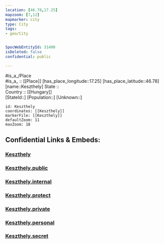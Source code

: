 ```yaml
---
location: [46.78,17.25] 
mapzoom: [7,12] 
mapmarker: city 
type: City
tags:
- geo/City


SpocWebEntityId: 31400
isDeleted: false
confidential: public

---
```

#is_a_/Place  
#is_a_ :: [[Place]] 
[has_place_longitude::17.25] 
[has_place_latitude::46.78] 
[name::Keszthely] 
State ::  
Country :: [[Hungary]]  
[StateId::] 
[Population::] 
[Unknown::] 


```leaflet
id: Keszthely
coordinates: [[Keszthely]] 
markerFile: [[Keszthely]] 
defaultZoom: 11 
maxZoom: 18
```


## Confidential Links & Embeds: 

### [Keszthely](/_Standards/Earth/Continent/Europe/Europe~East/Hungary/Counties~Hungary/Veszprém/City/Keszthely.md) 

### [Keszthely.public](/_public/Earth/Continent/Europe/Europe~East/Hungary/Counties~Hungary/Veszprém/City/Keszthely.public.md) 

### [Keszthely.internal](/_internal/Earth/Continent/Europe/Europe~East/Hungary/Counties~Hungary/Veszprém/City/Keszthely.internal.md) 

### [Keszthely.protect](/_protect/Earth/Continent/Europe/Europe~East/Hungary/Counties~Hungary/Veszprém/City/Keszthely.protect.md) 

### [Keszthely.private](/_private/Earth/Continent/Europe/Europe~East/Hungary/Counties~Hungary/Veszprém/City/Keszthely.private.md) 

### [Keszthely.personal](/_personal/Earth/Continent/Europe/Europe~East/Hungary/Counties~Hungary/Veszprém/City/Keszthely.personal.md) 

### [Keszthely.secret](/_secret/Earth/Continent/Europe/Europe~East/Hungary/Counties~Hungary/Veszprém/City/Keszthely.secret.md)

